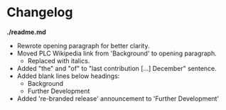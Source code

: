 # Changelog

**./readme.md**
* Rewrote opening paragraph for better clarity.
* Moved PLC Wikipedia link from 'Background' to opening paragraph.
	* Replaced with italics.
* Added "the" and "of" to "last contribution [...] December" sentence.
* Added blank lines below headings:
	* Background
	* Further Development
* Added 're-branded release' announcement to 'Further Development'